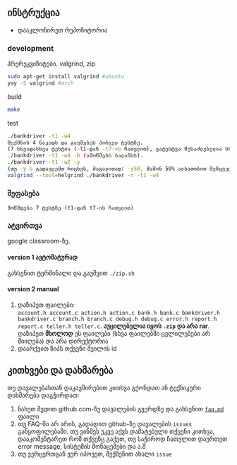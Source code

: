 ## ინსტრუქცია
- დააკლონირეთ რეპოზიტორია

### development

პრერეკვიზიტები. valgrind, zip 

```sh
sudo apt-get install valgrind #ubuntu
yay -S valgrind #arch
```

build

```sh
make
```

test

```sh
./bankdriver -t1 -w4  
შექმნის 4 ნაკადს და გაუშვბეს პირველ ტესტზე.  
(7 სხვადასხვა ტესტია (-t1-დან -t7-ის ჩათვლით), გატესტვა შესაძლებელია სხვადასხვა რაოდენობის ნაკადზე).  
./bankdriver -t1 -w4 -b (ამოწმებს ბალანსს).  
./bankdriver -t1 -w2 -y  
(თუ -y-ს გადავცემთ რიცხვს, მაგალითად: -y50, მაშინ 50% ალბათობით შეწყვეტს მიმდინარე ნაკადი მუშაობას).  
valgrind --tool=helgrind ./bankdriver -r -t1 -w4
```
### შეფასება
`მოწმდება 7 ტესტზე (t1-დან t7-ის ჩათვლით)  `

### ატვირთვა
google classroom-ზე.

#### version 1 ავტომატურად
გახსენით ტერმინალი და გაუშვით `./zip.sh`

#### version 2 manual
1. დაზიპეთ ფაილები:  
`account.h account.c action.h action.c bank.h bank.c bankdriver.h bankdriver.c branch.h branch.c debug.h debug.c error.h report.h report.c teller.h teller.c`. **აუცილებელია იყოს `.zip` და არა rar**. დაზიპეთ **მხოლოდ** ეს ფაილები (სხვა ფაილებში ცვლილებები არ მიიღება) და არა დირექტორია
2. დაარქვით ზიპს თქვენი მეილის id


## კითხვები და დახმარება
თუ დავალებასთან დაკავშირებით კითხვა გქონდათ ან ტექნიკური დახმარება დაგჭირდათ:
1. ნახეთ შედით github.com-ზე დავალების გვერდზე და გახსენით [`faq.md`](./faq.md) ფაილი
2. თუ FAQ-ში არ არის, გადადით github-ზე დავალების `issues` განყოფილებაში. თუ ვინმეს უკვე აქვს დამატებული თქვენი კითხვა, დააკომენტარეთ რომ თქვენც გაქვთ, თუ საჭიროდ ჩათვლით დაურთეთ error message, სისტემის მონაცემები და ა.შ
3. თუ ვერცერთგან ვერ იპოვეთ, შექმენით ახალი `issue`

